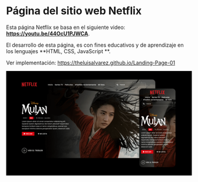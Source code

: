 # Página del sitio web Netflix
Esta página Netflix se basa en el siguiente video: **https://youtu.be/44OcU1PJWCA**.

El desarrollo de esta página, es con fines educativos y de aprendizaje en los lenguajes **HTML, CSS, JavaScript **.

Ver implementación: https://theluisalvarez.github.io/Landing-Page-01

![Página del sitio web Netflix](https://raw.githubusercontent.com/TheLuisAlvarez/Landing-Page-01/master/Landing-page-01.png)
